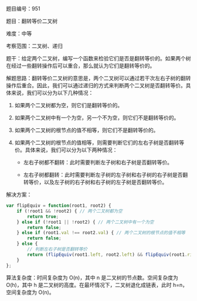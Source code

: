题目编号：951

题目：翻转等价二叉树

难度：中等

考察范围：二叉树、递归

题干：给定两个二叉树，编写一个函数来检验它们是否是翻转等价的。如果两个树在经过一些翻转操作后可以重合，那么就认为它们是翻转等价的。

解题思路：翻转等价二叉树的意思是，两个二叉树可以通过若干次左右子树的翻转操作后重合。因此，我们可以通过递归的方式来判断两个二叉树是否翻转等价。具体来说，我们可以分为以下几种情况：

1. 如果两个二叉树都为空，则它们是翻转等价的。

2. 如果两个二叉树中有一个为空，另一个不为空，则它们不是翻转等价的。

3. 如果两个二叉树的根节点的值不相等，则它们不是翻转等价的。

4. 如果两个二叉树的根节点的值相等，则需要判断它们的左右子树是否翻转等价。具体来说，我们可以分为以下两种情况：

   - 左右子树都不翻转：此时需要判断左子树和右子树是否翻转等价。

   - 左右子树都翻转：此时需要判断左子树的左子树和右子树的右子树是否翻转等价，以及左子树的右子树和右子树的左子树是否翻转等价。

解决方案：

```javascript
var flipEquiv = function(root1, root2) {
    if (!root1 && !root2) { // 两个二叉树都为空
        return true;
    } else if (!root1 || !root2) { // 两个二叉树中有一个为空
        return false;
    } else if (root1.val !== root2.val) { // 两个二叉树的根节点的值不相等
        return false;
    } else {
        // 判断左右子树是否翻转等价
        return (flipEquiv(root1.left, root2.left) && flipEquiv(root1.right, root2.right)) || (flipEquiv(root1.left, root2.right) && flipEquiv(root1.right, root2.left));
    }
};
```

算法复杂度：时间复杂度为 O(n)，其中 n 是二叉树的节点数。空间复杂度为 O(h)，其中 h 是二叉树的高度。在最坏情况下，二叉树退化成链表，此时 h=n，空间复杂度为 O(n)。